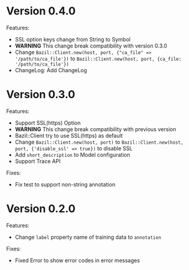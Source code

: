Version 0.4.0
=============

Features:

- SSL option keys change from String to Symbol
 - __WARNING__ This change break compatibility with version 0.3.0
 - Change `Bazil::Client.new(host, port, {"ca_file" => '/path/to/ca_file'})` to `Bazil::Client.new(host, port, {ca_file: '/path/to/ca_file'})`
- ChangeLog: Add ChangeLog

Version 0.3.0
=============

Features:

- Support SSL(https) Option
 - __WARNING__ This change break compatibility with previous version
 - Bazil::Client try to use SSL(https) as default
 - Change `Bazil::Client.new(host, port)` to `Bazil::Client.new(host, port, {'disable_ssl' => true})` to disable SSL
- Add `short_description` to Model configuration
- Support Trace API

Fixes:

- Fix test to support non-string annotation

Version 0.2.0
=============

Features:

- Change `label` property name of training data to `annotation`

Fixes:

- Fixed Error to show error codes in error messages
